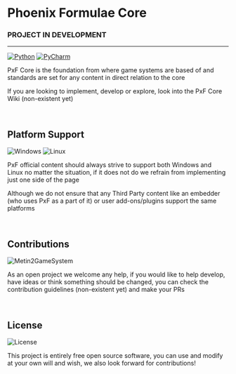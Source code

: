 <!-- LINKS -->
[phoenix-formulae]: https://phoenixformulae.com/
[phoenix-formulae-store]: https://store.phoenixformulae.com/
<!-- LINKS -->


<!-- PROJECTS -->
[projects:pxf-core]: https://github.com/PhoenixFormulae/PxF-Core
[projects:pxf-m1-gs]: https://github.com/PhoenixFormulae/Metin1-Game-System 
[projects:pxf-m2-gs]: https://github.com/PhoenixFormulae/Metin2-Game-System
<!-- PROJECTS -->


<!-- WIKIS -->
[wiki:pxf-store]: http://google.com/
<!-- WIKIS -->


<!-- DONS-SUBS-PAYMENTS -->
[subscriptions:patreon]: https://www.patreon.com/phoenixformulae
<!-- DONS-SUBS-PAYMENTS -->


<!-- SOCIALS -->
[socials:youtube]: https://www.youtube.com/channel/UCzccE_nQ1oq15BDlI9bpNlA
[socials:discord]: https://discord.gg/2anGcUMtfV
<!-- [socials:gmail]: phoenixformulae@gmail.com -->
[socials:gmailmailto]: mailto:phoenixformulae@gmail.com
<!-- SOCIALS -->


<!-- OTHERS -->
[IDE:pycharm]: https://www.jetbrains.com/pycharm/
[languages:python]: https://www.python.org/
[tools:github]: http://www.gihub.com/
[tools:git]: https://git-scm.com/
<!-- OTHERS -->


# Phoenix Formulae Core

### PROJECT IN DEVELOPMENT

___

[![Python](https://img.shields.io/badge/python-3.10-3670A0?style=for-the-badge&logo=python&logoColor=ffdd54)][languages:python]
[![PyCharm](https://img.shields.io/badge/pycharm-143?style=for-the-badge&logo=pycharm&logoColor=black&color=black&labelColor=green)][IDE:pycharm]

PxF Core is the foundation from where game systems are based of and standards
are set for any content in direct relation to the core

If you are looking to implement, develop or explore, look into the 
PxF Core Wiki (non-existent yet) 

<br />


## Platform Support

![Windows](https://img.shields.io/badge/Windows-0078D6?style=for-the-badge&logo=windows&logoColor=white)
![Linux](https://img.shields.io/badge/Linux-FCC624?style=for-the-badge&logo=linux&logoColor=black)

PxF official content should always strive to support both Windows and Linux
no matter the situation, if it does not do we refrain from implementing just one side of the page

Although we do not ensure that any Third Party content like an embedder (who uses PxF as a part of it)
or user add-ons/plugins support the same platforms

<br />


## Contributions

![Metin2GameSystem](https://img.shields.io/badge/PhoenixFormulae%20Core-%20Contribution%20Guidelines-FF1B2D.svg?style=for-the-badge&logo=data%3Aimage%2Fpng%3Bbase64%2CiVBORw0KGgoAAAANSUhEUgAAABAAAAAQCAMAAAFfKj%2FFAAAACXBIWXMAAA7EAAAOxAGVKw4bAAACIlBMVEWAgICecWhsbG3Xjitra2pQUFBvcnSJhoGNiIGPioNMSkh5gYuKenZ5ho1VX2duZ1eYin1YZGx0bFmaj4KdkoSgjHpuh5ummHFti6O1imVtiZ9sjKOsl4C2iWiyk3iUXlGNeUp7ZjpTdY5sjKVsjKWXf0jCpYSeUj%2BaRjPakjvLo306a5GmdFlRiLJvh5u5kj68cz1SksTAljzZm2bktVNRksVOksbnuFPbq0XkoUjSj2JNkshdnc9SlcnajUfwwVvrsEnVgTxOls%2FHeVC6tF7zx02%2BZ0D1wE1Ilc%2Fxx2tem7%2BAlKb6v1KHjoqjmGl5obuGqY2HoJiPoYfipSbmYSgAAABFkcxFks5HldFIldFboNZdmrhqlKVrka9xla19oJKMut2OfXOQk3yTgYOcmXeliGSnyeO1dS24n165XC66nmS6n4q%2Bc1u%2Bwo%2FLczXWsYXZxHzfwyDgkDfhkRTjlxrnKBHoOhnomBHouRPo0x3qKR7qUiDqf0XqhzXrYyXsNyPsZSbsaQrsbA7sbivtWiLtcAztdi7ucSbufzDuqRLuzxDvcBjvkiXwgC3xjSbyhx70ijv0lkX00Bv1gTz1lyL1l0T1ny71p131y3D2lUP2mzf2pTn2pkj2sW72zof3lj%2F3p1H3sg%2F3s2P3tGr5sCr6tkn6xFr6yQz6yj%2F71YX82AP824f9yFr90zf92hr94wX%2Bw1D%2BxFD%2BxVD%2BxlD%2B3Zf%2FyFHSXopCAAAAVXRSTlMAAQUFBgkJCgsMDxAQEiUmJisrKzAwOT5ITU5SU1RZWmBiZ2pscHaMl5ekp6eptba3wMLHyMnR0tfY2dra3d3d4OLk6ert7%2FT5%2Bfr7%2B%2F39%2Fv7%2B%2Fv7%2BeqFSlgAAAAFiS0dEVZMEuDMAAAEASURBVBgZNcEDV55hAIDhO9vGsrGs5bZsnHrism3btu1aXt%2F%2F661zui4kP2eRdDzhEiiAkE19zEAFk1wRTWVm2jjap%2FuKaKoaF4gY%2FPBYF6K4%2FHEOu4bjronDnQfARvaWCOjy6Qf8IkzkmxrKEUeeEKGWrtT8FaIi676d5rbU%2Bpz57RXSW5ZXB47OZcjr7fUvROkgiX%2FddUTiZgQa5vYOFlpg5QTWv9XwKa0WkgAMIhRwrvsTniC%2BJEXGdvbgXdbXWyQKa4eGqzKebxan8CxpbcoeOzmYHj27vbu%2BkqHsntw4eDE5stS9NbOW4mXLJ%2F%2F%2FLxuX%2F96D%2BKbkK5MEqyP5AA1%2FSyF%2FKQx0AAAAAElFTkSuQmCC)
 
As an open project we welcome any help, if you would like to help develop, have ideas or think something should be changed,
you can check the contribution guidelines (non-existent yet) and make your PRs

<br />

## License

![License](https://img.shields.io/badge/License-MIT-183?style=for-the-badge)

This project is entirely free open source software, you can use and modify
at your own will and wish, we also look forward for contributions!

<br />

